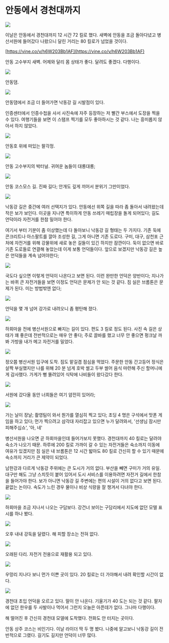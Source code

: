 # 안동에서 경천대까지

![](maps/map-06.jpg)

이날은 안동에서 경천대까지 12 시간 72 킬로 했다.
새벽에 안동을 조금 돌아다녔고 병산서원에 들어갔다 나왔으니 달린 거리는 80 킬로가 넘었을 것이다.

[https://vine.co/v/h6W203Bb1AF](https://vine.co/v/h6W203Bb1AF)

안동 고수부지 새벽. 어제와 달리 몸 상태가 좋다. 달려도 좋겠다. 다행이다.

![](images/2013-09-27-06-40-12-720.jpg)

안동댐.

![](images/2013-09-27-06-57-17-720.jpg)

안동댐에서 조금 더 들어가면 낙동강 길 시발점이 있다.

인증센터에서 인증수첩을 사서 사진속에 자주 등장하는 저 빨간 부스에서 도장을 찍을 수 있다.
여행기들을 보면 이 스탬프 찍기를 모두 좋아하시는 것 같다.
나는 흥미롭지 않아서 하지 않았다.

![](images/2013-09-27-07-10-00-720.jpg)

안동호 위에 떠있는 팔각정.

![](images/2013-09-27-07-42-24-720.jpg)

안동 고수부지의 박터널. 귀여운 놈들이 대롱대롱;

![](images/2013-09-27-07-59-48-720.jpg)

안동 코스모스 길. 진짜 길다; 안개도 깊게 끼어서 분위기 그만이었다.

![](images/2013-09-27-08-37-52-720.jpg)

낙동강 길은 중간에 여러 선택지가 있다. 안동에선 위쪽 길을 따라 좀 돌아서 내려왔는데 작은 보가 보인다.
이곳을 지나면 특이하게 안동 쓰레기 매립장을 돌게 되어있다; 길도 언덕이라 자전거를 한참 밀어야 한다.

여기서 부터 기분이 좀 이상했는데 다 돌아보니 낙동강 길 형태는 두 가지다.
기존 둑에 콘크리트나 아스팔트를 깔아 조성한 길, 그게 아니면 기존 도로다.
구미, 대구, 삼천포 근처에 자전거를 위해 강물위에 새로 놓은 길들이 있긴 하지만 잠깐이다.
둑이 없으면 바로 기존 도로들로 연결해 놓았는데 이게 보통 언덕들이다. 
앞으로 보겠지만 낙동강 길은 높은 언덕들을 계속 넘어야한다;

![](images/2013-09-27-09-30-25-720.jpg)

국도다 싶으면 이렇게 언덕이 나온다고 보면 된다.
이런 완만한 언덕은 양반이다;
지나가는 바퀴 큰 자전거들을 보면 이정도 언덕은 문제가 안 되는 것 같다.
짐 실은 브롬톤은 문제가 된다. 미는 방법밖엔 없다;

![](images/2013-09-27-10-36-46-720.jpg)

언덕을 몇 개 넘어 강가로 내려오니 좀 평탄해 졌다.

![](images/2013-09-27-11-48-23-720.jpg)

하회마을 전에 병산서원으로 빠지는 길이 있다. 편도 3 킬로 정도 된다.
사진 속 길은 상태가 꽤 좋은데 전반적으로는 매우 안 좋다;
주로 끌바를 했고 너무 안 좋으면 펑크날 까봐 가방을 내가 메고 자전거를 밀었다.

![](images/2013-09-27-12-06-24-720.jpg)

정오쯤 병산서원 입구에 도착. 짐도 맡길겸 점심을 먹었다.
주문한 안동 간고등어 정식은 살짝 부실했지만
나를 위해 20 분 넘게 호박 썰고 두부 썰어 음식 마련해 주신 할머니에게 감사했다.
가게가 뻥 뚤려있어 식탁에 나비들이 왔다갔다 한다. 

![](images/2013-09-27-12-00-06-720.jpg)

서원에 갔다올 동안 너희들은 여기 얌전히 있어라;

![](images/2013-09-27-12-29-38-720.jpg)

가는 날이 장날; 촬영팀이 와서 뭔가를 열심히 찍고 있다;
초딩 4 명은 구석에서 맛폰 게임을 하고 있다;
먼가 찍으려고 삼각대 자리잡고 있으면 누가 달려와서, '선생님 잠시만 피해주십쇼', '아, 네'

병산서원을 나오면 곧 하회마을인데 들어가보지 못했다.
경천대까지 40 킬로는 달려야 숙소가 나오기 때문.
하루에 200 킬로 가까이 갈 수 있는 자전거들은 숙소까지 이동에 여유가 있겠지만
짐 실은 내 브롬톤은 12 시간 밟아도 80 킬로 간신히 할 수 있기 때문에 숙소까지 거리가 큰 제약이 되었다.

남한강과 다르게 낙동강 주위에는 큰 도시가 거의 없다. 부산을 빼면 구미가 거의 유일.
대구만 해도 그냥 스치듯이 붙어 있어서 도시 서비스를 이용하려면 자전거 길에서 한참을 들어가야 한다.
보가 아니면 낙동강 길 주변에는 편의 시설이 거의 없다고 보면 된다. 끝없는 논이다.
속도가 느린 경우 물이나 비상 식량을 잘 챙겨서 다녀야 한다.

![](images/2013-09-27-14-14-31-720.jpg)

하회마을 조금 지나서 나오는 구담보다. 강건너 보이는 구담리에서 지도에 없던 모텔 표시를 하나 봤다.

![](images/2013-09-27-15-38-30-720.jpg)

오후 내내 강둑을 달렸다. 해 피할 장소는 전혀 없다.

![](images/2013-09-27-15-46-35-720.jpg)

오래된 다리. 자전거 전용으로 재활용 되고 있다.

![](images/2013-09-27-16-10-47-720.jpg)

우망리 지나다 보니 먼가 이쁜 곳이 있다. 20 킬로는 더 가야해서 내려 확인할 시간이 없다.

![](images/2013-09-27-17-35-24-720.jpg)

경천대 초입 언덕을 오르고 있다. 말이 안 나온다. 기울기가 40 도는 되는 것 같다.
팔자에 없던 한우를 두 사발이나 먹어서 그런지 오늘은 아픈데가 없다. 그나마 다행이다.

해 떨어진 후 간신히 경천대 모델에 도착했다. 전화도 안 터지는 곳이다.

안동 상주 코스는 비인기다. 이날 라이더 딱 두 명 봤다.
나중에 알고보니 낙동강 길이 전반적으로 그랬다.
길기도 길지만 언덕이 너무 많다.
